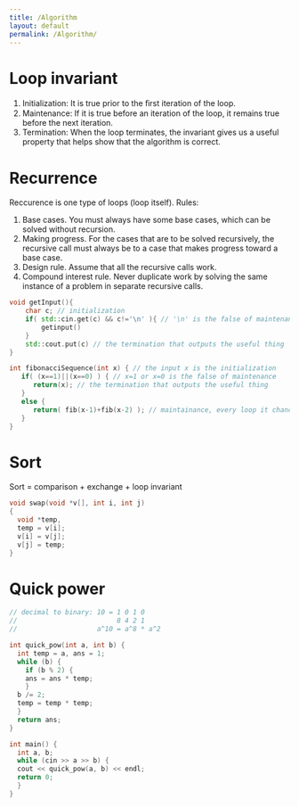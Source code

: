 ```yaml
---
title: /Algorithm
layout: default
permalink: /Algorithm/
---
```

# Loop invariant
1. Initialization: It is true prior to the ﬁrst iteration of the loop.
2. Maintenance: If it is true before an iteration of the loop, it remains true before the next iteration.
3. Termination: When the loop terminates, the invariant gives us a useful property that helps show that the algorithm is correct.

# Recurrence
Reccurence is one type of loops (loop itself).
Rules:
1. Base cases. You must always have some base cases, which can be solved without recursion.
2. Making progress. For the cases that are to be solved recursively, the recursive call must always be to a case that makes progress toward a base case.
3. Design rule. Assume that all the recursive calls work.
4. Compound interest rule. Never duplicate work by solving the same instance of a problem in separate recursive calls.

```c++
void getInput(){
    char c; // initialization
    if( std::cin.get(c) && c!='\n' ){ // '\n' is the false of maintenance
        getinput()
    }
    std::cout.put(c) // the termination that outputs the useful thing
}

int fibonacciSequence(int x) { // the input x is the initialization
   if( (x==1)||(x==0) ) { // x=1 or x=0 is the false of maintenance
      return(x); // the termination that outputs the useful thing
   }
   else {
      return( fib(x-1)+fib(x-2) ); // maintainance, every loop it chances the input x by expression x-1 and x-2
   }
}
```
# Sort
Sort = comparison + exchange + loop invariant
```c++
void swap(void *v[], int i, int j)
{
  void *temp,
  temp = v[i];
  v[i] = v[j];
  v[j] = temp;
}
```
# Quick power
```c++
// decimal to binary: 10 = 1 0 1 0 
//                         8 4 2 1
//                    a^10 = a^8 * a^2

int quick_pow(int a, int b) {
  int temp = a, ans = 1;
  while (b) {
    if (b % 2) {
    ans = ans * temp;
    }
  b /= 2;
  temp = temp * temp;
  }
  return ans;
}

int main() {
  int a, b;
  while (cin >> a >> b) {
  cout << quick_pow(a, b) << endl;  
  return 0;
  }
}
```
